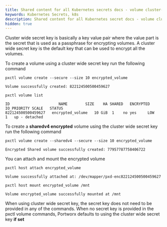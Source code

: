 ```yaml
---
title: Shared content for all Kubernetes secrets docs - volume cluster-wide secret
keywords: Kubernetes Secrets, k8s
description: Shared content for all Kubernetes secret docs - volume cluster-wide secret
hidden: true
---
```


Cluster wide secret key is basically a key value pair where the value part is the secret that is used as a passphrase for encrypting volumes. A cluster wide secret key is the default key that can be used to encrypt all the volumes.

To create a volume using a cluster wide secret key run the following command

```text
pxctl volume create --secure --size 10 encrypted_volume
```

```output
Volume successfully created: 822124500500459627
```

```text
pxctl volume list
```

```output
ID	      	     		NAME		SIZE	HA SHARED	ENCRYPTED	IO_PRIORITY	SCALE	STATUS
822124500500459627	 encrypted_volume	10 GiB	1    no yes		LOW		1	up - detached
```

To create a **sharedv4 encrypted** volume using the cluster wide secret key run the following command

```text
pxctl volume create --sharedv4 --secure --size 10 encrypted_volume
```

```output
Encrypted Shared volume successfully created: 77957787758406722
```

You can attach and mount the encrypted volume

```text
pxctl host attach encrypted_volume
```

```output
Volume successfully attached at: /dev/mapper/pxd-enc822124500500459627
```

```text
pxctl host mount encrypted_volume /mnt
```

```output
Volume encrypted_volume successfully mounted at /mnt
```

When using cluster wide secret key, the secret key does not need to be provided in any of the commands. When no secret key is provided in the pxctl volume commands, Portworx defaults to using the cluster wide secret key **if set**

